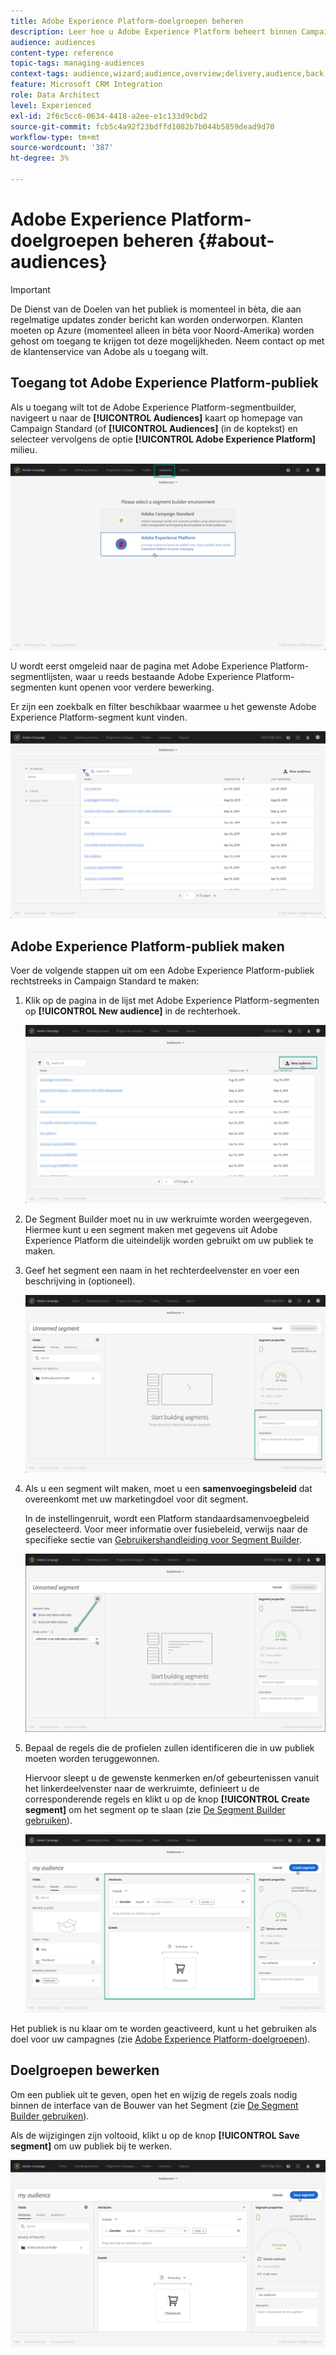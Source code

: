 ```yaml
---
title: Adobe Experience Platform-doelgroepen beheren
description: Leer hoe u Adobe Experience Platform beheert binnen Campaign Standard.
audience: audiences
content-type: reference
topic-tags: managing-audiences
context-tags: audience,wizard;audience,overview;delivery,audience,back
feature: Microsoft CRM Integration
role: Data Architect
level: Experienced
exl-id: 2f6c5cc6-0634-4418-a2ee-e1c133d9cbd2
source-git-commit: fcb5c4a92f23bdffd1082b7b044b5859dead9d70
workflow-type: tm+mt
source-wordcount: '387'
ht-degree: 3%

---
```


# Adobe Experience Platform-doelgroepen beheren {#about-audiences}

>[!IMPORTANT]
>
>De Dienst van de Doelen van het publiek is momenteel in bèta, die aan regelmatige updates zonder bericht kan worden onderworpen. Klanten moeten op Azure (momenteel alleen in bèta voor Noord-Amerika) worden gehost om toegang te krijgen tot deze mogelijkheden. Neem contact op met de klantenservice van Adobe als u toegang wilt.

## Toegang tot Adobe Experience Platform-publiek

Als u toegang wilt tot de Adobe Experience Platform-segmentbuilder, navigeert u naar de **[!UICONTROL Audiences]** kaart op homepage van Campaign Standard (of **[!UICONTROL Audiences]** (in de koptekst) en selecteer vervolgens de optie **[!UICONTROL Adobe Experience Platform]** milieu.

![](assets/aep_audiences_access.png)

U wordt eerst omgeleid naar de pagina met Adobe Experience Platform-segmentlijsten, waar u reeds bestaande Adobe Experience Platform-segmenten kunt openen voor verdere bewerking.

Er zijn een zoekbalk en filter beschikbaar waarmee u het gewenste Adobe Experience Platform-segment kunt vinden.

![](assets/aep_audiences_list.png)

## Adobe Experience Platform-publiek maken

Voer de volgende stappen uit om een Adobe Experience Platform-publiek rechtstreeks in Campaign Standard te maken:

1. Klik op de pagina in de lijst met Adobe Experience Platform-segmenten op **[!UICONTROL New audience]** in de rechterhoek.

   ![](assets/aep_audiences_creation_create.png)

1. De Segment Builder moet nu in uw werkruimte worden weergegeven. Hiermee kunt u een segment maken met gegevens uit Adobe Experience Platform die uiteindelijk worden gebruikt om uw publiek te maken.

1. Geef het segment een naam in het rechterdeelvenster en voer een beschrijving in (optioneel).

   ![](assets/aep_audiences_creation_edit_name.png)

1. Als u een segment wilt maken, moet u een **samenvoegingsbeleid** dat overeenkomt met uw marketingdoel voor dit segment.

   In de instellingenruit, wordt een Platform standaardsamenvoegbeleid geselecteerd. Voor meer informatie over fusiebeleid, verwijs naar de specifieke sectie van [Gebruikershandleiding voor Segment Builder](https://experienceleague.adobe.com/docs/experience-platform/segmentation/ui/overview.html).

   ![](assets/aep_audiences_mergepolicy.png)

1. Bepaal de regels die de profielen zullen identificeren die in uw publiek moeten worden teruggewonnen.

   Hiervoor sleept u de gewenste kenmerken en/of gebeurtenissen vanuit het linkerdeelvenster naar de werkruimte, definieert u de corresponderende regels en klikt u op de knop **[!UICONTROL Create segment]** om het segment op te slaan (zie [De Segment Builder gebruiken](../../integrating/using/aep-using-segment-builder.md)).

   ![](assets/aep_audiences_creation_query.png)

Het publiek is nu klaar om te worden geactiveerd, kunt u het gebruiken als doel voor uw campagnes (zie [Adobe Experience Platform-doelgroepen](../../integrating/using/aep-targeting-audiences.md)).

## Doelgroepen bewerken

Om een publiek uit te geven, open het en wijzig de regels zoals nodig binnen de interface van de Bouwer van het Segment (zie [De Segment Builder gebruiken](../../integrating/using/aep-using-segment-builder.md)).

Als de wijzigingen zijn voltooid, klikt u op de knop **[!UICONTROL Save segment]** om uw publiek bij te werken.

![](assets/aep_audiences_editing.png)
